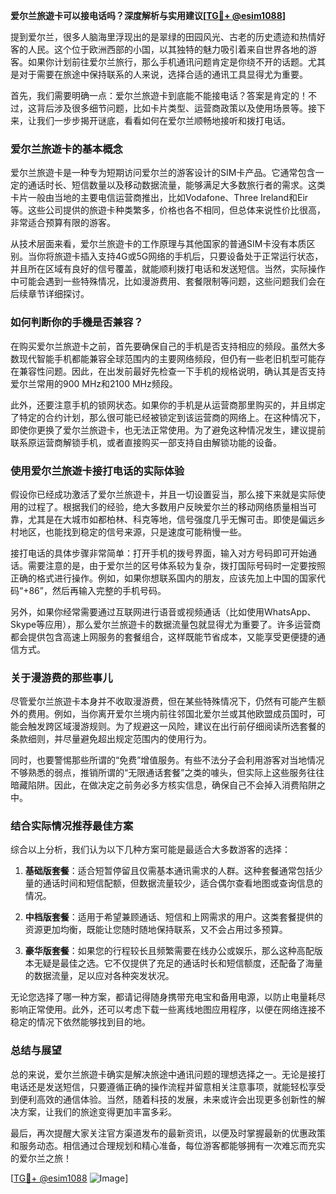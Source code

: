 **爱尔兰旅遊卡可以接电话吗？深度解析与实用建议[[TG💪+ @esim1088](https://t.me/s/esim1088)]**

提到爱尔兰，很多人脑海里浮现出的是翠绿的田园风光、古老的历史遗迹和热情好客的人民。这个位于欧洲西部的小国，以其独特的魅力吸引着来自世界各地的游客。如果你计划前往爱尔兰旅行，那么手机通讯问题肯定是你绕不开的话题。尤其是对于需要在旅途中保持联系的人来说，选择合适的通讯工具显得尤为重要。

首先，我们需要明确一点：爱尔兰旅遊卡到底能不能接电话？答案是肯定的！不过，这背后涉及很多细节问题，比如卡片类型、运营商政策以及使用场景等。接下来，让我们一步步揭开谜底，看看如何在爱尔兰顺畅地接听和拨打电话。

### 爱尔兰旅遊卡的基本概念

爱尔兰旅遊卡是一种专为短期访问爱尔兰的游客设计的SIM卡产品。它通常包含一定的通话时长、短信数量以及移动数据流量，能够满足大多数旅行者的需求。这类卡片一般由当地的主要电信运营商推出，比如Vodafone、Three Ireland和Eir等。这些公司提供的旅遊卡种类繁多，价格也各不相同，但总体来说性价比很高，非常适合预算有限的游客。

从技术层面来看，爱尔兰旅遊卡的工作原理与其他国家的普通SIM卡没有本质区别。当你将旅遊卡插入支持4G或5G网络的手机后，只要设备处于正常运行状态，并且所在区域有良好的信号覆盖，就能顺利拨打电话和发送短信。当然，实际操作中可能会遇到一些特殊情况，比如漫游费用、套餐限制等问题，这些问题我们会在后续章节详细探讨。

### 如何判断你的手機是否兼容？

在购买爱尔兰旅遊卡之前，首先要确保自己的手机是否支持相应的频段。虽然大多数现代智能手机都能兼容全球范围内的主要网络频段，但仍有一些老旧机型可能存在兼容性问题。因此，在出发前最好先检查一下手机的规格说明，确认其是否支持爱尔兰常用的900 MHz和2100 MHz频段。

此外，还要注意手机的锁网状态。如果你的手机是从运营商那里购买的，并且绑定了特定的合约计划，那么很可能已经被锁定到该运营商的网络上。在这种情况下，即使你更换了爱尔兰旅遊卡，也无法正常使用。为了避免这种情况发生，建议提前联系原运营商解锁手机，或者直接购买一部支持自由解锁功能的设备。

### 使用爱尔兰旅遊卡接打电话的实际体验

假设你已经成功激活了爱尔兰旅遊卡，并且一切设置妥当，那么接下来就是实际使用的过程了。根据我们的经验，绝大多数用户反映爱尔兰的移动网络质量相当可靠，尤其是在大城市如都柏林、科克等地，信号强度几乎无懈可击。即使是偏远乡村地区，也能找到稳定的信号来源，只是速度可能稍慢一些。

接打电话的具体步骤非常简单：打开手机的拨号界面，输入对方号码即可开始通话。需要注意的是，由于爱尔兰的区号体系较为复杂，拨打国际号码时一定要按照正确的格式进行操作。例如，如果你想联系国内的朋友，应该先加上中国的国家代码“+86”，然后再输入完整的手机号码。

另外，如果你经常需要通过互联网进行语音或视频通话（比如使用WhatsApp、Skype等应用），那么爱尔兰旅遊卡的数据流量包就显得尤为重要了。许多运营商都会提供包含高速上网服务的套餐组合，这样既能节省成本，又能享受更便捷的通信方式。

### 关于漫游费的那些事儿

尽管爱尔兰旅遊卡本身并不收取漫游费，但在某些特殊情况下，仍然有可能产生额外的费用。例如，当你离开爱尔兰境内前往邻国北爱尔兰或其他欧盟成员国时，可能会触发跨区域漫游规则。为了规避这一风险，建议在出行前仔细阅读所选套餐的条款细则，并尽量避免超出规定范围内的使用行为。

同时，也要警惕那些所谓的“免费”增值服务。有些不法分子会利用游客对当地情况不够熟悉的弱点，推销所谓的“无限通话套餐”之类的噱头，但实际上这些服务往往暗藏陷阱。因此，在做决定之前务必多方核实信息，确保自己不会掉入消费陷阱之中。

### 结合实际情况推荐最佳方案

综合以上分析，我们认为以下几种方案可能是最适合大多数游客的选择：

1. **基础版套餐**：适合短暂停留且仅需基本通讯需求的人群。这种套餐通常包括少量的通话时间和短信配额，但数据流量较少，适合偶尔查看地图或查询信息的情况。
   
2. **中档版套餐**：适用于希望兼顾通话、短信和上网需求的用户。这类套餐提供的资源更加均衡，既能让您随时随地保持联系，又不会占用过多预算。

3. **豪华版套餐**：如果您的行程较长且频繁需要在线办公或娱乐，那么这种高配版本无疑是最佳之选。它不仅提供了充足的通话时长和短信额度，还配备了海量的数据流量，足以应对各种突发状况。

无论您选择了哪一种方案，都请记得随身携带充电宝和备用电源，以防止电量耗尽影响正常使用。此外，还可以考虑下载一些离线地图应用程序，以便在网络连接不稳定的情况下依然能够找到目的地。

### 总结与展望

总的来说，爱尔兰旅遊卡确实是解决旅途中通讯问题的理想选择之一。无论是接打电话还是发送短信，只要遵循正确的操作流程并留意相关注意事项，就能轻松享受到便利高效的通信体验。当然，随着科技的发展，未来或许会出现更多创新性的解决方案，让我们的旅途变得更加丰富多彩。

最后，再次提醒大家关注官方渠道发布的最新资讯，以便及时掌握最新的优惠政策和服务动态。相信通过合理规划和精心准备，每位游客都能够拥有一次难忘而充实的爱尔兰之旅！

[[TG💪+ @esim1088](https://t.me/s/esim1088) ![Image](https://i.postimg.cc/4NQfJmqS/Snipaste-2025-05-13-00-14-12.png)]